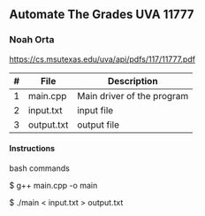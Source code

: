 ## Automate The Grades UVA 11777
### Noah Orta
 https://cs.msutexas.edu/uva/api/pdfs/117/11777.pdf
 
 | # | File | Description | 
 | :-: | ------ | ------------------- |
 | 1 | main.cpp | Main driver of the program | 
 | 2 | input.txt | input file | 
 | 3 | output.txt | output file | 
 
 #### Instructions
 
bash commands

$ g++ main.cpp -o main

$ ./main < input.txt > output.txt
